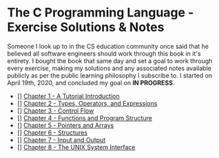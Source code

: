 # The C Programming Language - Exercise Solutions & Notes

Someone I look up to in the CS education community once said that he believed all software engineers should work through this book in it's entirety. I bought the book that same day and set a goal to work through every exercise, making my solutions and any associated notes available publicly as per the public learning philosophy I subscribe to. I started on April 19th, 2020, and concluded my goal on __IN PROGRESS__.

- [] [Chapter 1 - A Tutorial Introduction](1-intro)
- [] [Chapter 2 - Types, Operators, and Expressions](2-types-operators-expressions)
- [] [Chapter 3 - Control Flow](3-control-flow)
- [] [Chapter 4 - Functions and Program Structure](4-fns-program-structure)
- [] [Chapter 5 - Pointers and Arrays](5-pointers-and-arrays)
- [] [Chapter 6 - Structures](6-structures)
- [] [Chapter 7 - Input and Output](7-io)
- [] [Chapter 8 - The UNIX System Interface](8-unix)
